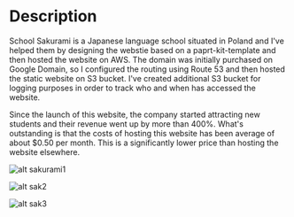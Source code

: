 # Description

School Sakurami is a Japanese language school situated in Poland and I've helped them by designing the webstie based on a paprt-kit-template
and then hosted the website on AWS. The domain was initially purchased on Google Domain, so I configured the routing
using Route 53 and then hosted the static website on S3 bucket. I've created additional S3 bucket for logging purposes
in order to track who and when has accessed the website. 

Since the launch of this website, the company started attracting new students and their revenue went up by more than 400%.
What's outstanding is that the costs of hosting this website has been average of about $0.50 per month. 
This is a significantly lower price than hosting the website elsewhere. 

![alt sakurami1](https://github.com/taroserigano/Sakurami-School-AWS/blob/master/pics/sakurami1.jpg)

![alt sak2](https://github.com/taroserigano/Sakurami-School-AWS/blob/master/pics/sakurami2.jpg)

![alt sak3](https://github.com/taroserigano/Sakurami-School-AWS/blob/master/pics/sakurami3.jpg)





